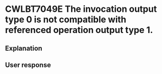 # CWLBT7049E The invocation output type 0 is not compatible with referenced operation output type 1.

## Explanation

## User response
